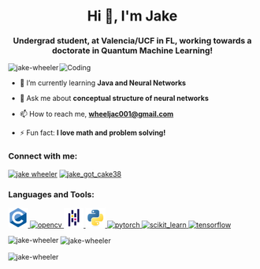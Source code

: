 <h1 align="center">Hi 👋, I'm Jake</h1>
<h3 align="center">Undergrad student, at Valencia/UCF in FL, working towards a doctorate in Quantum Machine Learning!</h3>
<img align="right" alt="Coding" width="400" src="https://media4.giphy.com/media/v1.Y2lkPTc5MGI3NjExZTk2ZWYwNjBkZTY5NTNlZTI1ODY0ZDJmYmY2NGY4Mjk2NWIxYjQwMSZlcD12MV9pbnRlcm5hbF9naWZzX2dpZklkJmN0PWc/qgQUggAC3Pfv687qPC/giphy.gif">

<p align="left"> <img src="https://komarev.com/ghpvc/?username=jake-wheeler&label=Profile%20views&color=0e75b6&style=flat" alt="jake-wheeler" /> </p>

- 🌱 I’m currently learning **Java and Neural Networks**

- 💬 Ask me about **conceptual structure of neural networks**

- 📫 How to reach me, **wheeljac001@gmail.com**

- ⚡ Fun fact: **I love math and problem solving!**

<h3 align="left">Connect with me:</h3>
<p align="left">
<a href="https://stackoverflow.com/users/jake wheeler" target="blank"><img align="center" src="https://raw.githubusercontent.com/rahuldkjain/github-profile-readme-generator/master/src/images/icons/Social/stack-overflow.svg" alt="jake wheeler" height="30" width="40" /></a>
<a href="https://instagram.com/jake_got_cake38" target="blank"><img align="center" src="https://raw.githubusercontent.com/rahuldkjain/github-profile-readme-generator/master/src/images/icons/Social/instagram.svg" alt="jake_got_cake38" height="30" width="40" /></a>
</p>

<h3 align="left">Languages and Tools:</h3>
<p align="left"> <a href="https://www.cprogramming.com/" target="_blank" rel="noreferrer"> <img src="https://raw.githubusercontent.com/devicons/devicon/master/icons/c/c-original.svg" alt="c" width="40" height="40"/> </a> <a href="https://opencv.org/" target="_blank" rel="noreferrer"> <img src="https://www.vectorlogo.zone/logos/opencv/opencv-icon.svg" alt="opencv" width="40" height="40"/> </a> <a href="https://pandas.pydata.org/" target="_blank" rel="noreferrer"> <img src="https://raw.githubusercontent.com/devicons/devicon/2ae2a900d2f041da66e950e4d48052658d850630/icons/pandas/pandas-original.svg" alt="pandas" width="40" height="40"/> </a> <a href="https://www.python.org" target="_blank" rel="noreferrer"> <img src="https://raw.githubusercontent.com/devicons/devicon/master/icons/python/python-original.svg" alt="python" width="40" height="40"/> </a> <a href="https://pytorch.org/" target="_blank" rel="noreferrer"> <img src="https://www.vectorlogo.zone/logos/pytorch/pytorch-icon.svg" alt="pytorch" width="40" height="40"/> </a> <a href="https://scikit-learn.org/" target="_blank" rel="noreferrer"> <img src="https://upload.wikimedia.org/wikipedia/commons/0/05/Scikit_learn_logo_small.svg" alt="scikit_learn" width="40" height="40"/> </a> <a href="https://www.tensorflow.org" target="_blank" rel="noreferrer"> <img src="https://www.vectorlogo.zone/logos/tensorflow/tensorflow-icon.svg" alt="tensorflow" width="40" height="40"/> </a> </p>

<p><img align="left" src="https://github-readme-stats.vercel.app/api/top-langs?username=jake-wheeler&show_icons=true&locale=en&layout=compact" alt="jake-wheeler" /></p>

<p>&nbsp;<img align="center" src="https://github-readme-stats.vercel.app/api?username=jake-wheeler&show_icons=true&locale=en" alt="jake-wheeler" /></p>

<p><img align="center" src="https://github-readme-streak-stats.herokuapp.com/?user=jake-wheeler&" alt="jake-wheeler" /></p>
